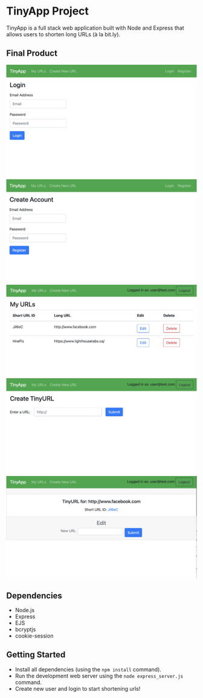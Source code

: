 # TinyApp Project

TinyApp is a full stack web application built with Node and Express that allows users to shorten long URLs (à la bit.ly).

## Final Product

!["Login Page"](images/login.png)
!["Register Page"](images/register.png)
!["Index page which includes all urls and short urls of the user"](images/url.png)
!["Create new url"](images/new.png)
!["Edit url"](images/edit.png)

## Dependencies

- Node.js
- Express
- EJS
- bcryptjs
- cookie-session

## Getting Started

- Install all dependencies (using the `npm install` command).
- Run the development web server using the `node express_server.js` command.
- Create new user and login to start shortening urls!